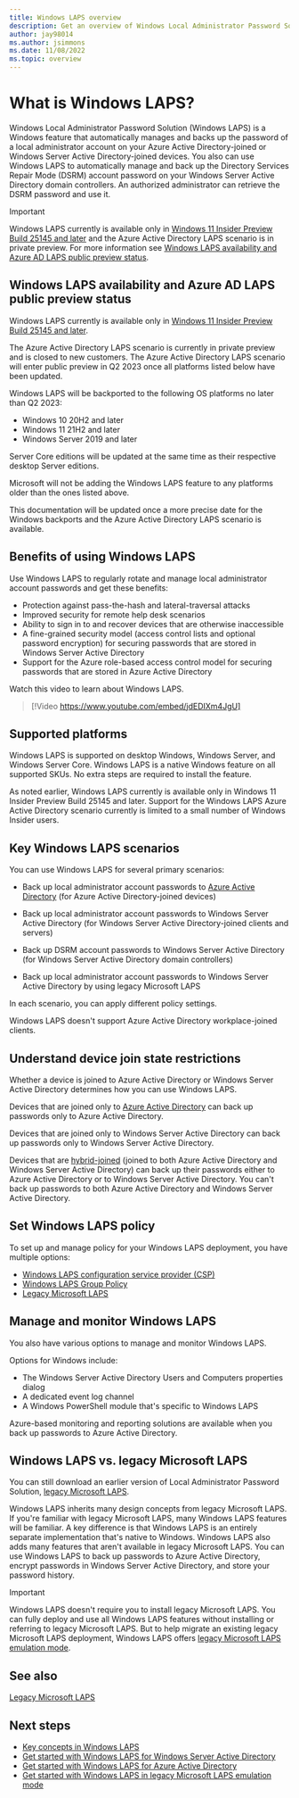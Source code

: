 ```yaml
---
title: Windows LAPS overview
description: Get an overview of Windows Local Administrator Password Solution (Windows LAPS), including key scenarios and setup and management options.
author: jay98014
ms.author: jsimmons
ms.date: 11/08/2022
ms.topic: overview
---
```


# What is Windows LAPS?

Windows Local Administrator Password Solution (Windows LAPS) is a Windows feature that automatically manages and backs up the password of a local administrator account on your Azure Active Directory-joined or Windows Server Active Directory-joined devices. You also can use Windows LAPS to automatically manage and back up the Directory Services Repair Mode (DSRM) account password on your Windows Server Active Directory domain controllers. An authorized administrator can retrieve the DSRM password and use it.

> [!IMPORTANT]
> Windows LAPS currently is available only in [Windows 11 Insider Preview Build 25145 and later](/windows-insider/flight-hub/#active-development-builds-of-windows-11) and the Azure Active Directory LAPS scenario is in private preview. For more information see [Windows LAPS availability and Azure AD LAPS public preview status](laps-overview.md#Windows-LAPS-availability-and-Azure-AD-LAPS-public-preview-status).

## Windows LAPS availability and Azure AD LAPS public preview status

Windows LAPS currently is available only in [Windows 11 Insider Preview Build 25145 and later](/windows-insider/flight-hub/#active-development-builds-of-windows-11). 

The Azure Active Directory LAPS scenario is currently in private preview and is closed to new customers. The Azure Active Directory LAPS scenario will enter public preview in Q2 2023 once all platforms listed below have been updated.

Windows LAPS will be backported to the following OS platforms no later than Q2 2023:

- Windows 10 20H2 and later
- Windows 11 21H2 and later
- Windows Server 2019 and later

Server Core editions will be updated at the same time as their respective desktop Server editions.

Microsoft will not be adding the Windows LAPS feature to any platforms older than the ones listed above.

This documentation will be updated once a more precise date for the Windows backports and the Azure Active Directory LAPS scenario is available.

## Benefits of using Windows LAPS

Use Windows LAPS to regularly rotate and manage local administrator account passwords and get these benefits:

- Protection against pass-the-hash and lateral-traversal attacks
- Improved security for remote help desk scenarios
- Ability to sign in to and recover devices that are otherwise inaccessible
- A fine-grained security model (access control lists and optional password encryption) for securing passwords that are stored in Windows Server Active Directory
- Support for the Azure role-based access control model for securing passwords that are stored in Azure Active Directory

Watch this video to learn about Windows LAPS.

>[!Video https://www.youtube.com/embed/jdEDIXm4JgU]

## Supported platforms

Windows LAPS is supported on desktop Windows, Windows Server, and Windows Server Core. Windows LAPS is a native Windows feature on all supported SKUs. No extra steps are required to install the feature.

As noted earlier, Windows LAPS currently is available only in Windows 11 Insider Preview Build 25145 and later. Support for the Windows LAPS Azure Active Directory scenario currently is limited to a small number of Windows Insider users.

## Key Windows LAPS scenarios

You can use Windows LAPS for several primary scenarios:

- Back up local administrator account passwords to [Azure Active Directory](/azure/active-directory/devices/concept-azure-ad-join) (for Azure Active Directory-joined devices)

- Back up local administrator account passwords to Windows Server Active Directory (for Windows Server Active Directory-joined clients and servers)

- Back up DSRM account passwords to Windows Server Active Directory (for Windows Server Active Directory domain controllers)

- Back up local administrator account passwords to Windows Server Active Directory by using legacy Microsoft LAPS

In each scenario, you can apply different policy settings.

Windows LAPS doesn't support Azure Active Directory workplace-joined clients.

## Understand device join state restrictions

Whether a device is joined to Azure Active Directory or Windows Server Active Directory determines how you can use Windows LAPS.

Devices that are joined only to [Azure Active Directory](/azure/active-directory/devices/concept-azure-ad-join) can back up passwords only to Azure Active Directory.

Devices that are joined only to Windows Server Active Directory can back up passwords only to Windows Server Active Directory.

Devices that are [hybrid-joined](/azure/active-directory/devices/concept-azure-ad-join-hybrid) (joined to both Azure Active Directory and Windows Server Active Directory) can back up their passwords either to Azure Active Directory or to Windows Server Active Directory. You can't back up passwords to both Azure Active Directory and Windows Server Active Directory.

## Set Windows LAPS policy

To set up and manage policy for your Windows LAPS deployment, you have multiple options:

- [Windows LAPS configuration service provider (CSP)](/windows/client-management/mdm/laps-csp)
- [Windows LAPS Group Policy](laps-management-policy-settings.md#windows-laps-group-policy)
- [Legacy Microsoft LAPS](https://www.microsoft.com/download/details.aspx?id=46899)

## Manage and monitor Windows LAPS

You also have various options to manage and monitor Windows LAPS.

Options for Windows include:

- The Windows Server Active Directory Users and Computers properties dialog
- A dedicated event log channel
- A Windows PowerShell module that's specific to Windows LAPS

Azure-based monitoring and reporting solutions are available when you back up passwords to Azure Active Directory.

## Windows LAPS vs. legacy Microsoft LAPS

You can still download an earlier version of Local Administrator Password Solution, [legacy Microsoft LAPS](https://www.microsoft.com/download/details.aspx?id=46899).

Windows LAPS inherits many design concepts from legacy Microsoft LAPS. If you're familiar with legacy Microsoft LAPS, many Windows LAPS features will be familiar. A key difference is that Windows LAPS is an entirely separate implementation that's native to Windows. Windows LAPS also adds many features that aren't available in legacy Microsoft LAPS. You can use Windows LAPS to back up passwords to Azure Active Directory, encrypt passwords in Windows Server Active Directory, and store your password history.

> [!IMPORTANT]
> Windows LAPS doesn't require you to install legacy Microsoft LAPS. You can fully deploy and use all Windows LAPS features without installing or referring to legacy Microsoft LAPS. But to help migrate an existing legacy Microsoft LAPS deployment, Windows LAPS offers [legacy Microsoft LAPS emulation mode](laps-scenarios-legacy.md).

## See also

[Legacy Microsoft LAPS](https://www.microsoft.com/download/details.aspx?id=46899)

## Next steps

- [Key concepts in Windows LAPS](laps-concepts.md)
- [Get started with Windows LAPS for Windows Server Active Directory](laps-scenarios-windows-server-active-directory.md)
- [Get started with Windows LAPS for Azure Active Directory](laps-scenarios-azure-active-directory.md)
- [Get started with Windows LAPS in legacy Microsoft LAPS emulation mode](laps-scenarios-legacy.md)
